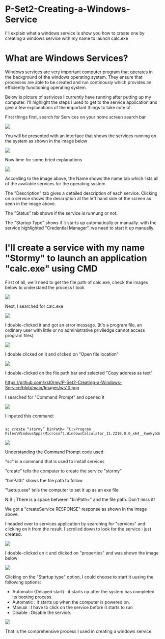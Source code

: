 # P-Set2-Creating-a-Windows-Service
I'll explain what a windows service is show you how to create one by creating a windows service with my name to launch calc.exe

# What are Windows Services?

Windows services are very important computer program that operates in the background of the windows operating system. They ensure that processes are able to be created and run continously which provides an efficiently functioning operating system. 

Below is picture of serivices I currently have running after putting up my computer. I'll highlight the steps I used to get to the service application and  give a few explanations of the important things to take note of.   

First things first, search for Services on your home screen search bar

![](https://github.com/xst0rmy/P-Set2-Creating-a-Windows-Service/blob/main/Images/ws1.png)

You will be presented with an interface that shows the services running on the system as shown in the image below

![](https://github.com/xst0rmy/P-Set2-Creating-a-Windows-Service/blob/main/Images/ws2.png)

Now time for some bried explanations

![](https://github.com/xst0rmy/P-Set2-Creating-a-Windows-Service/blob/main/Images/ws3.png)

According to the image above, the Name shows the name tab which lists all of the available services for the operating system.

The "Description" tab gives a detailed description of each service. Clicking on a service shows the description at the left hand side of the screen as seen in the image above.

The "Status" tab shows if the service is runnung or not.

The "Startup Type" shows if it starts up automatically or manually. with the service highlighted "Credential Manager", we need to start it up manually.

# I'll create a service with my name "Stormy" to launch an application "calc.exe" using CMD

First of all, we'll need to get the file path of calc.exe, check the images below to understand the process I took

![](https://github.com/xst0rmy/P-Set2-Creating-a-Windows-Service/blob/main/Images/ws6.png)

Next, I searched for calc.exe

![](https://github.com/xst0rmy/P-Set2-Creating-a-Windows-Service/blob/main/Images/ws7.png)

I double-clicked it and got an error message. (It's a program file, an ordinary user with little or no administrative priviledge cannot access program files)

![](https://github.com/xst0rmy/P-Set2-Creating-a-Windows-Service/blob/main/Images/ws8.png)

I double clicked on it and clicked on "Open file location"

![](https://github.com/xst0rmy/P-Set2-Creating-a-Windows-Service/blob/main/Images/ws9.png)

I double-clicked on the file path bar and selected "Copy address as text"

https://github.com/xst0rmy/P-Set2-Creating-a-Windows-Service/blob/main/Images/ws10.png

I searched for "Command Prompt" and opened it

![](https://github.com/xst0rmy/P-Set2-Creating-a-Windows-Service/blob/main/Images/ws5.png)

I inputed this command:

```

sc create “stormy” binPath= “C:\Program Files\WindowsApps\Microsoft.WindowsCalculator_11.2210.0.0_x64__8wekyb3d8bbwe\setup.exe”

```

![](https://github.com/xst0rmy/P-Set2-Creating-a-Windows-Service/blob/main/Images/ws11.png)

Understanding the Command Prompt code used:

"sc" is a command that is used to install services

"create" tells the computer to create the service "stormy"

"binPath" shows the file path to follow

"\setup.exe" tells the computer to set it up as an exe file

N.B.; There is a space between "binPath=" and the file path. Don't miss it!

We got a "createService RESPONSE" response as shown in the image above.

I headed over to services application by searching for "services" and clicking on it from the result. I scrolled down to look for the service i just created.

![](https://github.com/xst0rmy/P-Set2-Creating-a-Windows-Service/blob/main/Images/ws12.png)

I double-clicked on it and clicked on "properties" and was shown the image below

![](https://github.com/xst0rmy/P-Set2-Creating-a-Windows-Service/blob/main/Images/ws13.png)

Clicking on the "Startup type" option, I could choose to start it uusing the following options: 
- Automatic (Delayed start) : it starts up after the system has completed its booting process.
- Automatic : It starts up when the computer is powered on. 
- Manual : I have to click on the service before it starts to run 
- Disable : Disable the service. 

![](https://github.com/xst0rmy/P-Set2-Creating-a-Windows-Service/blob/main/Images/ws14.png)

That is the comprehensive process I used in creating a windows service.

















